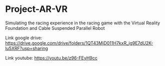 # Project-AR-VR
Simulating the racing experience in the racing game with the Virtual Reality Foundation and Cable Suspended Parallel Robot

Link google drive: https://drive.google.com/drive/folders/1QT43MjD011H7kxR_ig9E7dU2K-lu5XRF?usp=sharing

Link youtube: https://youtu.be/z96-FEyH9cc
